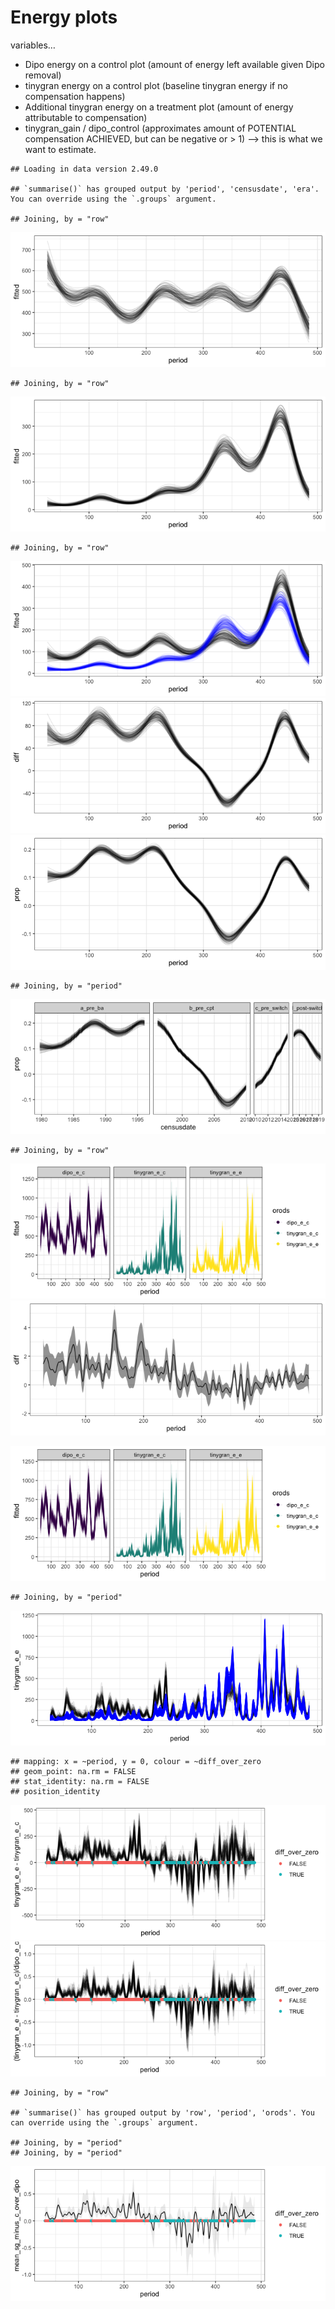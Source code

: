 Energy plots
================

variables…

  - Dipo energy on a control plot (amount of energy left available given
    Dipo removal)
  - tinygran energy on a control plot (baseline tinygran energy if no
    compensation happens)
  - Additional tinygran energy on a treatment plot (amount of energy
    attributable to compensation)
  - tinygran\_gain / dipo\_control (approximates amount of POTENTIAL
    compensation ACHIEVED, but can be negative or \> 1) —\> this is what
    we want to estimate.

<!-- end list -->

    ## Loading in data version 2.49.0

    ## `summarise()` has grouped output by 'period', 'censusdate', 'era'. You can override using the `.groups` argument.

    ## Joining, by = "row"

![](discrepancy_all_possible_t_files/figure-gfm/unnamed-chunk-1-1.png)<!-- -->

    ## Joining, by = "row"

![](discrepancy_all_possible_t_files/figure-gfm/unnamed-chunk-1-2.png)<!-- -->

    ## Joining, by = "row"

![](discrepancy_all_possible_t_files/figure-gfm/unnamed-chunk-1-3.png)<!-- -->![](discrepancy_all_possible_t_files/figure-gfm/unnamed-chunk-1-4.png)<!-- -->![](discrepancy_all_possible_t_files/figure-gfm/unnamed-chunk-1-5.png)<!-- -->

    ## Joining, by = "period"

![](discrepancy_all_possible_t_files/figure-gfm/unnamed-chunk-1-6.png)<!-- -->

    ## Joining, by = "row"

![](discrepancy_all_possible_t_files/figure-gfm/unnamed-chunk-2-1.png)<!-- -->![](discrepancy_all_possible_t_files/figure-gfm/unnamed-chunk-2-2.png)<!-- -->

![](discrepancy_all_possible_t_files/figure-gfm/unnamed-chunk-3-1.png)<!-- -->

    ## Joining, by = "period"

![](discrepancy_all_possible_t_files/figure-gfm/unnamed-chunk-3-2.png)<!-- -->

    ## mapping: x = ~period, y = 0, colour = ~diff_over_zero 
    ## geom_point: na.rm = FALSE
    ## stat_identity: na.rm = FALSE
    ## position_identity

![](discrepancy_all_possible_t_files/figure-gfm/unnamed-chunk-3-3.png)<!-- -->![](discrepancy_all_possible_t_files/figure-gfm/unnamed-chunk-3-4.png)<!-- -->

    ## Joining, by = "row"

    ## `summarise()` has grouped output by 'row', 'period', 'orods'. You can override using the `.groups` argument.

    ## Joining, by = "period"
    ## Joining, by = "period"

![](discrepancy_all_possible_t_files/figure-gfm/unnamed-chunk-3-5.png)<!-- -->
